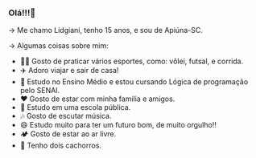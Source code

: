 ### Olá!!!👋

-> Me chamo Lidgiani, tenho 15 anos, e sou de Apiúna-SC.

-> Algumas coisas sobre mim:

- 🏃‍♀️ Gosto de praticar vários esportes, como: vôlei, futsal, e corrida.
- ✈️ Adoro viajar e sair de casa!
- 📖 Estudo no Ensino Médio e estou cursando Lógica de programação pelo SENAI.
- ❤️ Gosto de estar com minha familia e amigos.
- 🏫 Estudo em uma escola pública.
- 🎶 Gosto de escutar música.
- 😄 Estudo muito para ter um futuro bom, de muito orgulho!!
- 🏕️ Gosto de estar ao ar livre.
- 🐶 Tenho dois cachorros.
